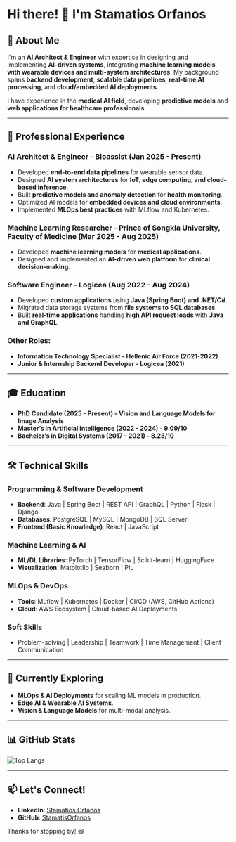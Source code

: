 # Hi there! 👋 I'm Stamatios Orfanos

## 🚀 About Me

I'm an **AI Architect & Engineer** with expertise in designing and implementing **AI-driven systems**, integrating **machine learning models with wearable devices and multi-system architectures**. My background spans **backend development**, **scalable data pipelines**, **real-time AI processing**, and **cloud/embedded AI deployments**.

I have experience in the **medical AI field**, developing **predictive models** and **web applications for healthcare professionals**.

---

## 💼 Professional Experience

### **AI Architect & Engineer - Bioassist (Jan 2025 - Present)**
- Developed **end-to-end data pipelines** for wearable sensor data.
- Designed **AI system architectures** for **IoT, edge computing, and cloud-based inference**.
- Built **predictive models and anomaly detection** for **health monitoring**.
- Optimized AI models for **embedded devices and cloud environments**.
- Implemented **MLOps best practices** with MLflow and Kubernetes.

### **Machine Learning Researcher - Prince of Songkla University, Faculty of Medicine (Mar 2025 - Aug 2025)**
- Developed **machine learning models** for **medical applications**.
- Designed and implemented an **AI-driven web platform** for **clinical decision-making**.

### **Software Engineer - Logicea (Aug 2022 - Aug 2024)**
- Developed **custom applications** using **Java (Spring Boot) and .NET/C#**.
- Migrated data storage systems from **file systems to SQL databases**.
- Built **real-time applications** handling **high API request loads** with **Java and GraphQL**.

### **Other Roles:**
- **Information Technology Specialist - Hellenic Air Force (2021-2022)**
- **Junior & Internship Backend Developer - Logicea (2021)**

---

## 🎓 Education

- **PhD Candidate (2025 - Present) - Vision and Language Models for Image Analysis**
- **Master’s in Artificial Intelligence (2022 - 2024) - 9.09/10**
- **Bachelor’s in Digital Systems (2017 - 2021) - 8.23/10**

---

## 🛠 Technical Skills

### **Programming & Software Development**
- **Backend**: Java | Spring Boot | REST API | GraphQL | Python | Flask | Django
- **Databases**: PostgreSQL | MySQL | MongoDB | SQL Server
- **Frontend (Basic Knowledge)**: React | JavaScript

### **Machine Learning & AI**
- **ML/DL Libraries**: PyTorch | TensorFlow | Scikit-learn | HuggingFace
- **Visualization**: Matplotlib | Seaborn | PIL

### **MLOps & DevOps**
- **Tools**: MLflow | Kubernetes | Docker | CI/CD (AWS, GitHub Actions)
- **Cloud**: AWS Ecosystem | Cloud-based AI Deployments

### **Soft Skills**
- Problem-solving | Leadership | Teamwork | Time Management | Client Communication

---

## 🌱 Currently Exploring

- **MLOps & AI Deployments** for scaling ML models in production.
- **Edge AI & Wearable AI Systems**.
- **Vision & Language Models** for multi-modal analysis.

---

## 📊 GitHub Stats

![Top Langs](https://github-readme-stats.vercel.app/api/top-langs/?username=StamatisOrfanos&layout=compact&hide=html&theme=dracula)

---

## 📫 Let's Connect!

- **LinkedIn**: [Stamatios Orfanos](https://www.linkedin.com/in/stamatis-orfanos-9ba12b1b3/)
- **GitHub**: [StamatisOrfanos](https://github.com/StamatisOrfanos)

Thanks for stopping by! 😃
